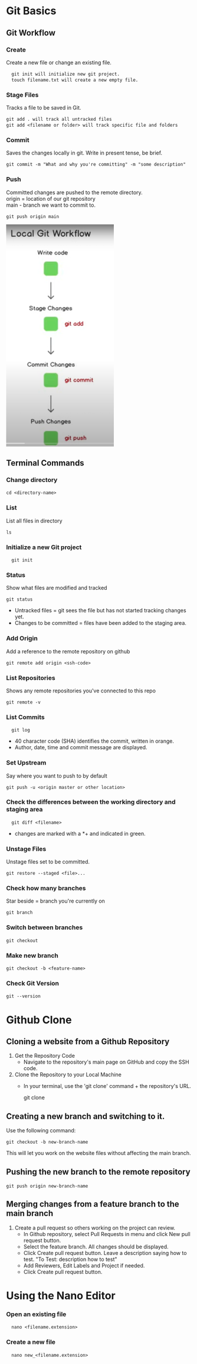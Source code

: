 # Git Basics

## Git Workflow

### Create
Create a new file or change an existing file.
      
      git init will initialize new git project.
      touch filename.txt will create a new empty file.

### Stage Files
Tracks a file to be saved in Git.

    git add . will track all untracked files
    git add <filename or folder> will track specific file and folders 

### Commit
Saves the changes locally in git. Write in present tense, be brief.

    git commit -m "What and why you're committing" -m "some description"

### Push
Committed changes are pushed to the remote directory.  
origin = location of our git repository  
main - branch we want to commit to.

    git push origin main


![local-git-workflow.png](images/local-git-workflow.png)


## Terminal Commands

### Change directory  

    cd <directory-name>

### List 
List all files in directory

    ls 

### Initialize a new Git project
      git init

### Status
Show what files are modified and tracked

    git status

* Untracked files = git sees the file but has not started tracking changes yet.
* Changes to be committed = files have been added to the staging area.

### Add Origin
Add a reference to the remote repository on github

    git remote add origin <ssh-code>

### List Repositories
Shows any remote repositories you've connected to this repo

    git remote -v

### List Commits

      git log

* 40 character code (SHA) identifies the commit, written in orange.
* Author, date, time and commit message are displayed.

### Set Upstream
Say where you want to push to by default

    git push -u <origin master or other location>

### Check the differences between the working directory and staging area

      git diff <filename>

* changes are marked with a *+ and indicated in green.


### Unstage Files
Unstage files set to be committed.

    git restore --staged <file>...

### Check how many branches
Star beside = branch you're currently on
   
    git branch

### Switch between branches

    git checkout

### Make new branch

    git checkout -b <feature-name>

### Check Git Version

    git --version


# Github Clone

## Cloning a website from a Github Repository

1. Get the Repository Code
    * Navigate to the repository's main page on GitHub and copy the SSH code.
2. Clone the Repository to your Local Machine
    * In your terminal, use the 'git clone' command + the repository's URL.


      git clone <ssh key>

## Creating a new branch and switching to it.

Use the following command:

    git checkout -b new-branch-name

This will let you work on the website files without affecting the main branch.

## Pushing the new branch to the remote repository
    git push origin new-branch-name

## Merging changes from a feature branch to the main branch

1. Create a pull request so others working on the project can review.
   * In Github repository, select Pull Requests in menu and click New pull request button.
   * Select the feature branch. All changes should be displayed.
   * Click Create pull request button. Leave a description saying how to test. "To Test: description how to test"
   * Add Reviewers, Edit Labels and Project if needed.
   * Click Create pull request button.

# Using the Nano Editor

### Open an existing file
      nano <filename.extension>

### Create a new file
      nano new_<filename.extension>
